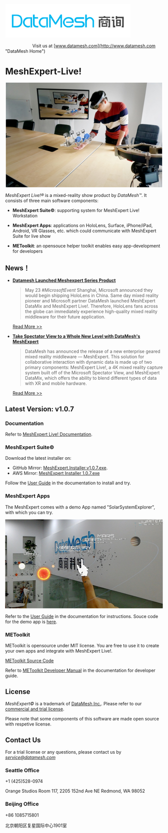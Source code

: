 
<img src="https://github.com/DataMesh-OpenSource/MeshExpert-Live/blob/master/resources/datamesh.png" width="400">

                                                                Visit us at [www.datamesh.com](http://www.datamesh.com "DataMesh Home")


# MeshExpert-Live!

<p align="center">
<img src="https://github.com/DataMesh-OpenSource/MeshExpert-Live/blob/master/resources/MeshExpert-Live-Show.jpeg" alt="MeshExpert-Live-Show" width="500">
</p>

*MeshExpert Live!&reg;* is a mixed-reality show product by *DataMesh&trade;*. It consists of three main software components:
- **MeshExpert Suite&copy;**: supporting system for MeshExpert Live! Workstation

- **MeshExpert Apps**: applications on HoloLens, Surface, iPhone/iPad, Android, VR Glasses, etc. which could communicate with MeshExpert Suite for live show

- **METoolkit**: an opensouce helper toolkit enables easy app-development for developers

## News！

* __[Datamesh Launched Meshexpert Series Product](http://blog.datamesh.com/2017/05/24/datamesh-launched-meshexpert-series-product/ "Datamesh Launched Meshexpert Series Product")__

   > May 23 *#MicrosoftEvent* Shanghai, Microsoft announced they would begin shipping HoloLens in China. Same day mixed reality pioneer and Microsoft partner DataMesh launched MeshExpert DataMix and MeshExpert Live!. Therefore, HoloLens fans across the globe can immediately experience high-quality mixed reality middleware for their future application. 

    [Read More >>](http://blog.datamesh.com/2017/05/24/datamesh-launched-meshexpert-series-product/ "Datamesh Launched Meshexpert Series Product")


* __[Take Spectator View to a Whole New Level with DataMesh's MeshExpert](https://next.reality.news/news/take-spectator-view-whole-new-level-with-datameshs-meshexpert-0177732/ "Take Spectator View to a Whole New Level with DataMesh's MeshExpert")__

  > DataMesh has announced the release of a new enterprise geared mixed reality middleware — MeshExpert. This solution for collaborative interaction with dynamic data is made up of two primary components: MeshExpert Live!, a 4K mixed reality capture system built off of the Microsoft Spectator View, and MeshExpert DataMix, which offers the ability to blend different types of data with XR and mobile hardware.

   [Read More >>](https://next.reality.news/news/take-spectator-view-whole-new-level-with-datameshs-meshexpert-0177732/ "Take Spectator View to a Whole New Level with DataMesh's MeshExpert")

## Latest Version: v1.0.7

### Documentation

Refer to [MeshExpert Live! Documentation](http://docs.datamesh.com/projects/me-live/).

### MeshExpert Suite&copy;

Download the latest installer on:

* GitHub Mirror: [MeshExpert.Installer.v1.0.7.exe](https://github.com/DataMesh-OpenSource/MeshExpert-Live/releases/download/v1.0.7/MeshExpert.Installer.v1.0.7.exe "MeshExpert Installer v1.0.7").
* AWS Mirror: [MeshExpert Installer 1.0.7.exe](https://meshexpert-us.s3.amazonaws.com/MeshExpert%20Installer%201.0.7.exe)

Follow the [User Guide](http://docs.datamesh.com/projects/me-live/en/latest/user-guide/) in the documentation to install and try.

### MeshExpert Apps

The MeshExpert comes with a demo App named "SolarSystemExplorer", with which you can try. 

<p align="center">
<img src="https://github.com/DataMesh-OpenSource/MeshExpert-Live/blob/master/resources/SolarSystemExplorer-show.jpg" width="600">
</p>

Refer to the [User Guide](http://docs.datamesh.com/projects/me-live/en/latest/user-guide/#solarsystemexplorer) in the documentation for instructions. Souce code for the demo app is [here](https://github.com/DataMesh-OpenSource/SolarSystemExplorer "SolarSystemExplorer Source Code"). 

### METoolkit

METoolkit is opensource under MIT license. You are free to use it to create your own apps and integrate with MeshExpert Live!.

[METoolkit Source Code](https://github.com/DataMesh-OpenSource/METoolkit "METoolkit souce")

Refer to [METoolkit Developer Manual](http://docs.datamesh.com/projects/me-live/en/latest/metoolkit-manual/) in the documentation for developer guide.


## License

*MeshExpert&copy;* is a trademark of [DataMesh Inc.](http://www.datamesh.com "DataMesh"). Please refer to our [commercial and trial license](https://github.com/DataMesh-OpenSource/MeshExpert-Live/blob/master/LICENSE.txt "Software License Agreement").

Please note that some components of this software are made open source with respetive license.

## Contact Us

For a trial license or any questions, please contact us by *service@datamesh.com*
   
### Seattle Office
+1 (425)528-0974

Orange Studios 
Room 117, 2205 152nd Ave NE 
Redmond, WA 98052

### Beijing Office
+86 1085715801

北京朝阳区复星国际中心1901室

